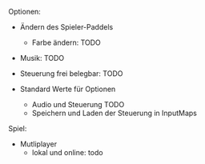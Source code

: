 Optionen:

- Ändern des Spieler-Paddels
	- Farbe ändern: TODO

- Musik: TODO

- Steuerung frei belegbar: TODO

- Standard Werte für Optionen
	- Audio und Steuerung TODO
	- Speichern und Laden der Steuerung in InputMaps



Spiel:
 - Mutliplayer 
	- lokal und online: todo

